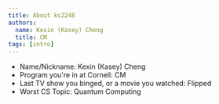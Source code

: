 ```yaml
---
title: About kc2248
authors:
  name: Kexin (Kasey) Cheng
  title: CM
tags: [intro]
---
```


- Name/Nickname: Kexin (Kasey) Cheng
- Program you're in at Cornell: CM
- Last TV show you binged, or a movie you watched: Flipped
- Worst CS Topic: Quantum Computing
